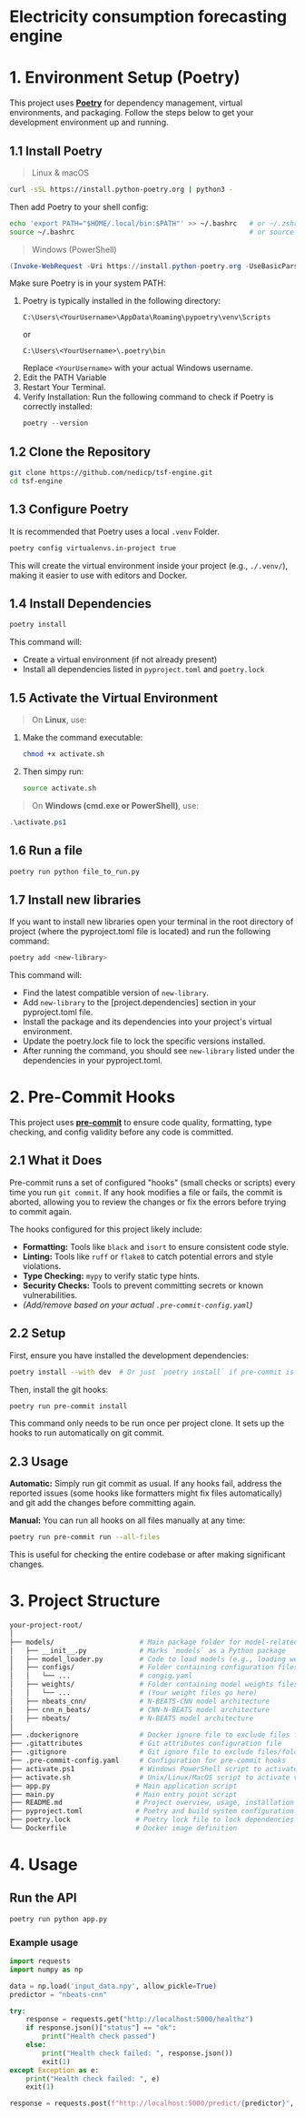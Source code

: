 # **Electricity consumption forecasting engine**

# 1. Environment Setup (Poetry)

This project uses [**Poetry**](https://python-poetry.org/) for dependency management, virtual environments, and packaging. Follow the steps below to get your development environment up and running.

## 1.1 Install Poetry

> Linux & macOS

```bash
curl -sSL https://install.python-poetry.org | python3 -
```

Then add Poetry to your shell config:

```bash
echo 'export PATH="$HOME/.local/bin:$PATH"' >> ~/.bashrc   # or ~/.zshrc
source ~/.bashrc                                           # or source ~/.zshrc
```

> Windows (PowerShell)

```powershell
(Invoke-WebRequest -Uri https://install.python-poetry.org -UseBasicParsing).Content | python -
```

Make sure Poetry is in your system PATH:
  1. Poetry is typically installed in the following directory:
      ```
      C:\Users\<YourUsername>\AppData\Roaming\pypoetry\venv\Scripts
      ```
      or
      ```
      C:\Users\<YourUsername>\.poetry\bin
      ```
      Replace `<YourUsername>` with your actual Windows username.
  2. Edit the PATH Variable
  3. Restart Your Terminal.
  4. Verify Installation:
     Run the following command to check if Poetry is correctly installed:
     ```powershell
     poetry --version
     ```

## 1.2 Clone the Repository

```bash
git clone https://github.com/nedicp/tsf-engine.git
cd tsf-engine
```

## 1.3 Configure Poetry

It is recommended that Poetry uses a local `.venv` Folder.

```bash
poetry config virtualenvs.in-project true
```

This will create the virtual environment inside your project (e.g., `./.venv/`), making it easier to use with editors and Docker.

## 1.4 Install Dependencies

```bash
poetry install
```

This command will:
- Create a virtual environment (if not already present)
- Install all dependencies listed in `pyproject.toml` and `poetry.lock`

## 1.5 Activate the Virtual Environment

> On **Linux**, use:
1. Make the command executable:
   ```bash
   chmod +x activate.sh
   ```
2. Then simpy run:
    ```bash
    source activate.sh
    ```

> On **Windows (cmd.exe or PowerShell)**, use:
```powershell
.\activate.ps1
```

## 1.6 Run a file

```bash
poetry run python file_to_run.py
```

## 1.7 Install new libraries

If you want to install new libraries open your terminal in the root directory of project (where the pyproject.toml file is located) and run the following command:

```bash
poetry add <new-library>
```

This command will:

- Find the latest compatible version of `new-library`.
- Add `new-library` to the [project.dependencies] section in your pyproject.toml file.
- Install the package and its dependencies into your project's virtual environment.
- Update the poetry.lock file to lock the specific versions installed.
- After running the command, you should see `new-library` listed under the dependencies in your pyproject.toml.


# 2. Pre-Commit Hooks

This project uses [**pre-commit**](https://pre-commit.com) to ensure code quality, formatting, type checking, and config validity before any code is committed.

## 2.1 What it Does

Pre-commit runs a set of configured "hooks" (small checks or scripts) every time you run `git commit`. If any hook modifies a file or fails, the commit is aborted, allowing you to review the changes or fix the errors before trying to commit again.

The hooks configured for this project likely include:
- **Formatting:** Tools like `black` and `isort` to ensure consistent code style.
- **Linting:** Tools like `ruff` or `flake8` to catch potential errors and style violations.
- **Type Checking:** `mypy` to verify static type hints.
- **Security Checks:** Tools to prevent committing secrets or known vulnerabilities.
- *(Add/remove based on your actual `.pre-commit-config.yaml`)*

## 2.2 Setup

First, ensure you have installed the development dependencies:

```bash
poetry install --with dev  # Or just `poetry install` if pre-commit is a main dependency
```

Then, install the git hooks:

```bash
poetry run pre-commit install
```

This command only needs to be run once per project clone. It sets up the hooks to run automatically on git commit.

## 2.3 Usage

**Automatic:** Simply run git commit as usual. If any hooks fail, address the reported issues (some hooks like formatters might fix files automatically) and git add the changes before committing again.

**Manual:** You can run all hooks on all files manually at any time:

```bash
poetry run pre-commit run --all-files
```

This is useful for checking the entire codebase or after making significant changes.

# 3. Project Structure

```bash
your-project-root/
│
├── models/                     # Main package folder for model-related code
│   ├── __init__.py             # Marks `models` as a Python package
│   ├── model_loader.py         # Code to load models (e.g., loading weights, architecture)
│   ├── configs/                # Folder containing configuration files
│   │   └── ...                 # congig.yaml
│   ├── weights/                # Folder containing model weights files
│   │   └── ...                 # (Your weight files go here)
│   ├── nbeats_cnn/             # N-BEATS-CNN model architecture
│   ├── cnn_n_beats/            # CNN-N-BEATS model architecture
│   ├── nbeats/                 # N-BEATS model architecture
│
├── .dockerignore               # Docker ignore file to exclude files from Docker build
├── .gitattributes              # Git attributes configuration file
├── .gitignore                  # Git ignore file to exclude files/folders from git
├── .pre-commit-config.yaml     # Configuration for pre-commit hooks
├── activate.ps1                # Windows PowerShell script to activate virtualenv
├── activate.sh                 # Unix/Linux/MacOS script to activate virtualenv
├── app.py                     # Main application script
├── main.py                    # Main entry point script
├── README.md                  # Project overview, usage, installation instructions
├── pyproject.toml             # Poetry and build system configuration
├── poetry.lock                # Poetry lock file to lock dependencies versions
└── Dockerfile                 # Docker image definition
```

# 4. Usage
## Run the API
```python
poetry run python app.py
```

### Example usage
```python
import requests
import numpy as np

data = np.load('input_data.npy', allow_pickle=True)
predictor = "nbeats-cnn"

try:
    response = requests.get("http://localhost:5000/healthz")
    if response.json()["status"] == "ok":
        print("Health check passed")
    else:
        print("Health check failed: ", response.json())
        exit(1)
except Exception as e:
    print("Health check failed: ", e)
    exit(1)

response = requests.post(f"http://localhost:5000/predict/{predictor}", json={"data": data.tolist()})
```
